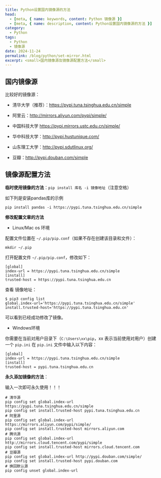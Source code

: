 ```yaml
---
title: Python设置国内镜像源的方法
head:
  - [meta, { name: keywords, content: Python 镜像源 }]
  - [meta, { name: description, content: Python设置国内镜像源的方法 }]
category:
  - Python
tags:
  - Python
  - 镜像源
date: 2024-11-24
permalink: /blog/python/set-mirror.html
excerpt: <small>国内镜像源及镜像源配置方法</small>
---
```


## 国内镜像源 

比较好的镜像源：

- 清华大学（推荐）：https://pypi.tuna.tsinghua.edu.cn/simple     

- 阿里云：http://mirrors.aliyun.com/pypi/simple/

- 中国科技大学 https://pypi.mirrors.ustc.edu.cn/simple/

- 华中科技大学：http://pypi.hustunique.com/

- 山东理工大学：http://pypi.sdutlinux.org/

- 豆瓣：http://pypi.douban.com/simple  

## 镜像源配置方法

**临时使用镜像的方法**：`pip install 库名 -i 镜像地址`（注意空格）

如下列是安装pandas库的示例

```sh:no-line-numbers
pip install pandas -i https://pypi.tuna.tsinghua.edu.cn/simple 
```

**修改配置文章的方法**

- Linux/Mac os 环境

配置文件位置在 `~/.pip/pip.conf`（如果不存在创建该目录和文件）：

`mkdir ~/.pip`

打开配置文件 `~/.pip/pip.conf`，修改如下：

```sh:no-line-numbers
[global]
index-url = https://pypi.tuna.tsinghua.edu.cn/simple
[install]
trusted-host = https://pypi.tuna.tsinghua.edu.cn
```

查看 镜像地址：

```sh:no-line-numbers
$ pip3 config list   
global.index-url='https://pypi.tuna.tsinghua.edu.cn/simple'
install.trusted-host='https://pypi.tuna.tsinghua.edu.cn'
```

可以看到已经成功修改了镜像。

- Windows环境

你需要在当前对用户目录下（`C:\Users\xx\pip`，xx 表示当前使用对用户）创建一个 `pip.ini` 在 `pip.ini` 文件中输入以下内容：

```sh:no-line-numbers
[global]
index-url = https://pypi.tuna.tsinghua.edu.cn/simple
[install]
trusted-host = pypi.tuna.tsinghua.edu.cn
```

**永久添加镜像的方法**：

输入一次即可永久使用！！！

```sh:no-line-numbers
# 清华源
pip config set global.index-url https://pypi.tuna.tsinghua.edu.cn/simple
pip config set install.trusted-host pypi.tuna.tsinghua.edu.cn
# 阿里源
pip config set global.index-url https://mirrors.aliyun.com/pypi/simple/
pip config set install.trusted-host mirrors.aliyun.com
# 腾讯源
pip config set global.index-url http://mirrors.cloud.tencent.com/pypi/simple
pip config set install.trusted-host mirrors.cloud.tencent.com
# 豆瓣源
pip config set global.index-url http://pypi.douban.com/simple/
pip config set install.trusted-host pypi.douban.com
# 换回默认源
pip config unset global.index-url
```
